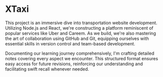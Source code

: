 # XTaxi
This project is an immersive dive into transportation website development. Utilizing Node.js and React, we're constructing a platform reminiscent of popular services like Uber and Careem. As we build, we're also mastering the art of collaboration using GitHub and Git, equipping ourselves with essential skills in version control and team-based development.

Documenting our learning journey comprehensively, I'm crafting detailed notes covering every aspect we encounter. This structured format ensures easy access for future revisions, reinforcing our understanding and facilitating swift recall whenever needed.
